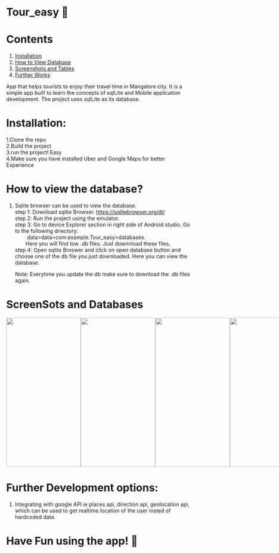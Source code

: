 # Tour_easy 🚀

# Contents
  1.  [Installation](#installation)
  2.  [How to View Database](#how-to-view-the-database)
  3.  [Screenshots and Tables](#screensots-and-databases)
  4.  [Further Works](#further-development-options)
 
App that helps tourists to enjoy their travel time in Mangalore city. It is a simple app built to learn the concepts of sqlLite and Mobile application development. The project uses sqlLite as its database.

# Installation:
1.Clone the repo <br/>
2.Build the project <br/>
3.run the project! Easy <br/>
4.Make sure you have installed Uber and Google Maps for better Experience

# How to view the database?

1. Sqlite browser can be used to view the database. <br/>
    step 1: Download sqlite Browser. https://sqlitebrowser.org/dl/   <br/>
    step 2: Run the project using the emulator. <br/>
    step 3: Go to device Explorer section in right side of Android studio. Go to the following driectory: <br/>
             &emsp;&ensp;&ensp; data>data>com.example.Tour_easy>databases. <br/>
             &emsp;&ensp;&ensp;Here you will find tow .db files. Just downnload these files. <br/>
    step 4: Open sqlite Broswer and click on open database button and choose one of the db file you just downloaded. Here you can view the database. <br/>
    
    Note: Everytime you update the db make sure to download the .db files again. <br/>
    
    
# ScreenSots and Databases
    
   <div style="display:flex">
   <img src="https://user-images.githubusercontent.com/84183957/182010616-e2c03f27-3ea7-4fec-956b-9b6d3ee21e85.jpg" height="400" width="200" >      
   <img src="https://user-images.githubusercontent.com/84183957/182010623-4b86b1e7-8cf8-497f-bd79-1ee03e2e0d4f.jpg"  height="400" width="200" >   
   <img src="https://user-images.githubusercontent.com/84183957/182010631-558a83f4-6712-41db-968a-7bcbb54a75c1.jpg"  height="400" width="200" >
   <img src="https://user-images.githubusercontent.com/84183957/182010634-b03d481b-9a7d-419b-83a0-7c81748e6ba0.jpg"  height="400" width="200" >
   <img src="https://user-images.githubusercontent.com/84183957/182010640-40ac9070-5013-4d6c-9ebc-514c2f667452.jpg"  height="400" width="200" >
   <img src="https://user-images.githubusercontent.com/84183957/182010643-32546738-6898-427c-97b1-3b82dd17d002.jpg"  height="400" width="200" >
   <img src="https://user-images.githubusercontent.com/84183957/182010647-97adc971-ac6d-4443-8e1e-0450eda8475a.jpg"  height="400" width="200" >
   <img src="https://user-images.githubusercontent.com/84183957/182010649-8de90581-7bcf-4d2b-bc99-edf3505fea94.jpg"  height="400" width="200" >
   <img src="https://user-images.githubusercontent.com/84183957/182010651-5ac211c5-7f16-4e79-8292-f334426d0d79.jpg"  height="400" width="200" >
   <img src="https://user-images.githubusercontent.com/84183957/182011715-6a060e21-cd2e-451b-a4e6-967d76a5a899.png"  height="400" width="600" >
   <img src="https://user-images.githubusercontent.com/84183957/182011708-6256f8dd-3863-4f53-bce3-5a36e26693c1.png"  height="400" width="800" >
   <img src="https://user-images.githubusercontent.com/84183957/182011712-5a0736cf-aa66-4fa9-babc-eb4a5efd2f73.png"  height="400" width="800" >
   </div>

 # Further Development options:
 1. Integrating with google API ie places api, direction api, geolocation api, which can be used to get realtime location of the user insted of hardcoded       data. 
 


# Have Fun using the app! 🚀

